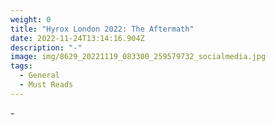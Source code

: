 ```yaml
---
weight: 0
title: "Hyrox London 2022: The Aftermath"
date: 2022-11-24T13:14:16.904Z
description: "-"
image: img/8629_20221119_083300_259579732_socialmedia.jpg
tags:
  - General
  - Must Reads
---
```

\-